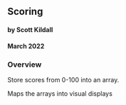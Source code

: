 ## Scoring
#### by Scott Kildall
#### March 2022


### Overview
Store scores from 0-100 into an array.

Maps the arrays into visual displays



